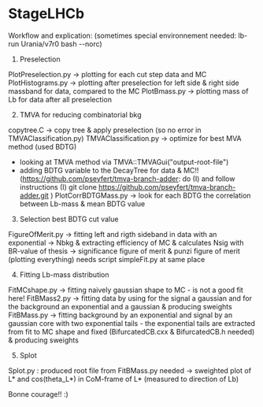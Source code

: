 # StageLHCb

Workflow and explication:
(sometimes special environnement needed: lb-run Urania/v7r0 bash --norc)

1) Preselection

PlotPreselection.py -> plotting for each cut step data and MC
PlotHistograms.py -> plotting after preselection for left side & right side massband for data, compared to the MC
PlotBmass.py -> plotting mass of Lb for data after all preselection

2) TMVA for reducing combinatorial bkg

copytree.C -> copy tree & apply preselection (so no error in TMVAClassification.py)
TMVAClassification.py -> optimize for best MVA method (used BDTG)
   - looking at TMVA method via TMVA::TMVAGui("output-root-file")
   - adding BDTG variable to the DecayTree for data & MC!!
     (https://github.com/pseyfert/tmva-branch-adder: do (I) and follow instructions
     (I) git clone https://github.com/pseyfert/tmva-branch-adder.git )
PlotCorrBDTGMass.py -> look for each BDTG the correlation between Lb-mass & mean BDTG value

3) Selection best BDTG cut value

FigureOfMerit.py -> fitting left and rigth sideband in data with an exponential -> Nbkg
& extracting efficiency of MC & calculates Nsig with BR-value of thesis
-> significance figure of merit & punzi figure of merit (plotting everything)
needs script simpleFit.py at same place

4) Fitting Lb-mass distribution

FitMCshape.py -> fitting naively gaussian shape to MC - is not a good fit here!
FitBMass2.py -> fitting data by using for the signal a gaussian and for the background an exponential and a gaussian & producing sweights
FitBMass.py -> fitting background by an exponential and signal by an gaussian core with two exponential tails - the exponential tails are extracted from fit to MC shape and fixed (BifurcatedCB.cxx & BifurcatedCB.h needed) & producing sweights 

5) Splot

Splot.py : produced root file from FitBMass.py needed 
-> sweighted plot of L* and cos(theta_L*) in CoM-frame of L* (measured to direction of Lb)

Bonne courage!! :)
